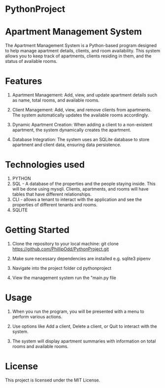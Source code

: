 # PythonProject
# Apartment Management System
The Apartment Management System is a Python-based program designed to help manage apartment details, clients, and room availability. This system allows you to keep track of apartments, clients residing in them, and the status of available rooms.

# Features
1. Apartment Management: Add, view, and update apartment details such as name, total rooms, and available rooms.

2. Client Management: Add, view, and remove clients from apartments. The system automatically updates the available rooms accordingly.

3. Dynamic Apartment Creation: When adding a client to a non-existent apartment, the system dynamically creates the apartment.

4. Database Integration: The system uses an SQLite database to store apartment and client data, ensuring data persistence.

# Technologies used
1. PYTHON
2. SQL - A database of the properties and the people staying inside. This will be done using mysqli. Clients, apartments, and rooms will have tables that have different relationships.
3. CLI - allows a tenant to interact with the application and see the properties of different tenants and rooms.
4. SQLITE

   
# Getting Started
1. Clone the repository to your local machine: git clone https://github.com/PhillipOdd/PythonProject.git

2. Make sure necessary dependencies are installed e.g. sqlite3 pipenv

3. Navigate into the project folder cd pythonproject

4. View the management system run the "main.py file

# Usage
1. When you run the program, you will be presented with a menu to perform various actions.

2. Use options like Add a client, Delete a client, or Quit to interact with the system.

3. The system will display apartment summaries with information on total rooms and available rooms.

# License
This project is licensed under the MIT License.
